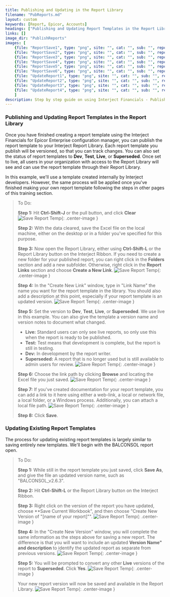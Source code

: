 ```yaml
---
title: Publishing and Updating in the Report Library
filename: "PubReports.md"
layout: custom
keywords: [Report, Epicor, Accounts]
headings: ["Publishing and Updating Report Templates in the Report Library", "Updating Existing Report Templates"]
links: []
image_dir: "PublishReports"
images: [
	{file: "ReportSave1", type: "png", site: "", cat: "", sub: "", report: "", ribbon: "", config: ""}, 
	{file: "ReportSave2", type: "png", site: "", cat: "", sub: "", report: "", ribbon: "", config: ""}, 
	{file: "ReportSave3", type: "png", site: "", cat: "", sub: "", report: "", ribbon: "", config: ""}, 
	{file: "ReportSave4", type: "png", site: "", cat: "", sub: "", report: "", ribbon: "", config: ""}, 
	{file: "ReportSave5", type: "png", site: "", cat: "", sub: "", report: "", ribbon: "", config: ""}, 
	{file: "ReportSave6", type: "png", site: "", cat: "", sub: "", report: "", ribbon: "", config: ""}, 
	{file: "UpdateReport1", type: "png", site: "", cat: "", sub: "", report: "", ribbon: "", config: ""}, 
	{file: "UpdateReport2", type: "png", site: "", cat: "", sub: "", report: "", ribbon: "", config: ""}, 
	{file: "UpdateReport3", type: "png", site: "", cat: "", sub: "", report: "", ribbon: "", config: ""}, 
	{file: "UpdateReport4", type: "png", site: "", cat: "", sub: "", report: "", ribbon: "", config: ""}
	]
description: Step by step guide on using Interject Financials - Publishing Epicor Enterprise financial report templates.
---
```


### Publishing and Updating Report Templates in the Report Library

Once you have finished creating a report template using the Interject Financials for Epicor Enterprise configuration manager, you can publish the report template to your Interject Report Library. Each report template you publish will be versioned, so that you can track changes. You can also set the status of report templates to **Dev**, **Test**, **Live**, or **Superseded**. Once set to live, all users in your organization with access to the Report Library will see and can use the report template through their Report Library.

In this example, we'll use a template created internally by Interject developers. However, the same process will be applied once you've finished making your own report template following the steps in other pages of this training section.


> To Do:
>
> **Step 1:** Hit **Ctrl-Shift-J** or the pull button, and click **Clear**
> ![Save Report Temp](/images/PublishingReports/ReportSave1.png){: .center-image }
>
> **Step 2:** With the data cleared, save the Excel file on the local machine, either on the desktop or in a folder you've specified for this purpose.
>
> **Step 3:** Now open the Report Library, either using **Ctrl-Shift-L** or the Report Library button on the Interject Ribbon. If you need to create a new folder for your published report, you can right click in the **Folders** section and add a new subfolder. Otherwise, right click in the **Report Links** section and choose **Create a New Link**.
> ![Save Report Temp](/images/PublishingReports/ReportSave2.png){: .center-image }
>
> **Step 4:** In the "Create New Link" window, type in "Link Name" the name you want for the report template in the library. You should also add a description at this point, especially if your report template is an updated version.
> ![Save Report Temp](/images/PublishingReports/ReportSave3.png){: .center-image }
>
> **Step 5:** Set the version to **Dev**, **Test**, **Live**, or **Superseded**. We use live in this example. You can also give the template a version name and version notes to document what changed. 
> - **Live:** Standard users can only see live reports, so only use this when the report is ready to be published.
> - **Test:** Test means that development is complete, but the report is still in testing.
> - **Dev:** In development by the report writer.
> - **Superseded:** A report that is no longer used but is still available to admin users for review.
> ![Save Report Temp](/images/PublishingReports/ReportSave4.png){: .center-image }
>
> **Step 6:** Choose the link path by clicking **Browse** and locating the Excel file you just saved.
> ![Save Report Temp](/images/PublishingReports/ReportSave5.png){: .center-image }
>
> **Step 7:** If you've created documentation for your report template, you can add a link to it here using either a web-link, a local or network file, a local folder, or a Windows process. Additionally, you can attach a local file path.
> ![Save Report Temp](/images/PublishingReports/ReportSave6.png){: .center-image }
>
> **Step 8:** Click **Save**.
>

### Updating Existing Report Templates

The process for updating existing report templates is largely similar to saving entirely new templates. We'll begin with the BALCONSOL report open.

> To Do:
>
> **Step 1:** While still in the report template you just saved, click **Save As**, and give the file an updated version name, such as "BALCONSOL_v2.6.3".
>
> **Step 2:** Hit **Ctrl-Shift-L** or the Report Library button on the Interject Ribbon.
>
> **Step 3:** Right click on the version of the report you have updated, choose **Save Current Workbook", and then choose "Create New Version of "\[name of your report\]"".
> ![Save Report Temp](/images/PublishingReports/UpdateReport1.png){: .center-image }
>
> **Step 4:** In the "Create New Version" window, you will complete the same information as the steps above for saving a new report. The difference is that you will want to include an updated **Version Name" and description** to identify the updated report as separate from previous versions.
> ![Save Report Temp](/images/PublishingReports/UpdateReport2.png){: .center-image }
>
> **Step 5:** You will be prompted to convert any other **Live** versions of the report to **Superseded**. Click **Yes**.
> ![Save Report Temp](/images/PublishingReports/UpdateReport3.png){: .center-image }
>
> Your new report version will now be saved and available in the Report Library.
> ![Save Report Temp](/images/PublishingReports/UpdateReport4.png){: .center-image }


